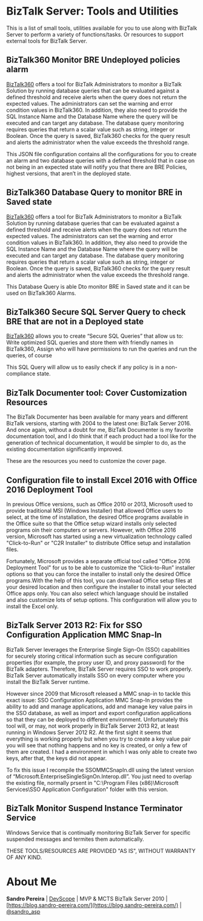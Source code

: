 # BizTalk Server: Tools and Utilities
This is a list of small tools, utilities available for you to use along with BizTalk Server to perform a variety of functions/tasks. Or resources to support external tools for BizTalk Server.

## BizTalk360 Monitor BRE Undeployed policies alarm
[BizTalk360](https://www.biztalk360.com/) offers a tool for BizTalk Administrators to monitor a BizTalk Solution by running database queries that can be evaluated against a defined threshold and receive alerts when the query does not return the expected values. The administrators can set the warning and error condition values in BizTalk360. In addition, they also need to provide the SQL Instance Name and the Database Name where the query will be executed and can target any database. The database query monitoring requires queries that return a scalar value such as string, integer or Boolean. Once the query is saved, BizTalk360 checks for the query result and alerts the administrator when the value exceeds the threshold range.

This JSON file configuration contains all the configurations for you to create an alarm and two database queries with a defined threshold that in case on not being in an expected state will notify you that there are BRE Policies, highest versions, that aren’t in the deployed state.

## BizTalk360 Database Query to monitor BRE in Saved state
[BizTalk360](https://www.biztalk360.com/) offers a tool for BizTalk Administrators to monitor a BizTalk Solution by running database queries that can be evaluated against a defined threshold and receive alerts when the query does not return the expected values. The administrators can set the warning and error condition values in BizTalk360. In addition, they also need to provide the SQL Instance Name and the Database Name where the query will be executed and can target any database. The database query monitoring requires queries that return a scalar value such as string, integer or Boolean. Once the query is saved, BizTalk360 checks for the query result and alerts the administrator when the value exceeds the threshold range.

This Database Query is able Dto monitor BRE in Saved state and it can be used on BizTalk360 Alarms.

## BizTalk360 Secure SQL Server Query to check BRE that are not in a Deployed state
[BizTalk360](https://www.biztalk360.com/) allows you to create “Secure SQL Queries” that allow us to: Write optimized SQL queries and store them with friendly names in BizTalk360, Assign who will have permissions to run the queries and run the queries, of course

This SQL Query will allow us to easily check if any policy is in a non-compliance state.

## BizTalk Documenter tool: Cover Customization Resources
The BizTalk Documenter has been available for many years and different BizTalk versions, starting with 2004 to the latest one: BizTalk Server 2016. And once again, without a doubt for me, BizTalk Documenter is my favorite documentation tool, and I do think that if each product had a tool like for the generation of technical documentation, it would be simpler to do, as the existing documentation significantly improved.

These are the resources you need to customize the cover page.

## Configuration file to install Excel 2016 with Office 2016 Deployment Tool
In previous Office versions, such as Office 2010 or 2013, Microsoft used to provide traditional MSI (Windows Installer) that allowed Office users to select, at the time of installation, the desired Office programs available in the Office suite so that the Office setup wizard installs only selected programs oin their computers or servers. However, with Office 2016 version, Microsoft has started using a new virtualization technology called "Click-to-Run" or "C2R Installer" to distribute Office setup and installation files.

Fortunately, Microsoft provides a separate official tool called "Office 2016 Deployment Tool" for us to be able to customize the “Click-to-Run” installer options so that you can force the installer to install only the desired Office programs.With the help of this tool, you can download Office setup files at your desired location and then configure the installer to install your selected Office apps only. You can also select which language should be installed and also customize lots of setup options. This configuration will allow you to install the Excel only.

## BizTalk Server 2013 R2: Fix for SSO Configuration Application MMC Snap-In
BizTalk Server leverages the Enterprise Single Sign-On (SSO) capabilities for securely storing critical information such as secure configuration properties (for example, the proxy user ID, and proxy password) for the BizTalk adapters. Therefore, BizTalk Server requires SSO to work properly. BizTalk Server automatically installs SSO on every computer where you install the BizTalk Server runtime.

However since 2009 that Microsoft released a MMC snap-in to tackle this exact issue: SSO Configuration Application MMC Snap-In provides the ability to add and manage applications, add and manage key value pairs in the SSO database, as well as import and export configuration applications so that they can be deployed to different environment.
Unfortunately this tool will, or may, not work properly in BizTalk Server 2013 R2, at least running in Windows Server 2012 R2. At the first sight it seems that everything is working properly but when you try to create a key value pair you will see that nothing happens and no key is created, or only a few of them are created. I had a environment in which I was only able to create two keys, after that, the keys did not appear.

To fix this issue I recompile the SSOMMCSnapIn.dll using the latest version of “Microsoft.EnterpriseSingleSignOn.Interop.dll”. You just need to overlap the existing file, normally prsent in "C:\Program Files (x86)\Microsoft Services\SSO Application Configuration\" folder with this version.

## BizTalk Monitor Suspend Instance Terminator Service
Windows Service that is continually monitoring BizTalk Server for specific suspended messages and termites them automatically.


THESE TOOLS/RESOURCES ARE PROVIDED "AS IS", WITHOUT WARRANTY OF ANY KIND.

# About Me
**Sandro Pereira** | [DevScope](http://www.devscope.net/) | MVP & MCTS BizTalk Server 2010 | [https://blog.sandro-pereira.com/](https://blog.sandro-pereira.com/) | [@sandro_asp](https://twitter.com/sandro_asp)